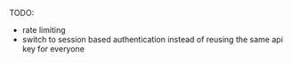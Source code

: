 TODO:
- rate limiting
- switch to session based authentication instead of reusing the same api key for everyone
